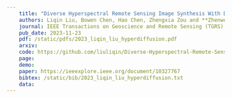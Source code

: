 ```yaml
---
    title: "Diverse Hyperspectral Remote Sensing Image Synthesis With Diffusion Models"
    authors: Liqin Liu, Bowen Chen, Hao Chen, Zhengxia Zou and **Zhenwei Shi** 
    journal: IEEE Transactions on Geoscience and Remote Sensing (TGRS)
    pub_date: 2023-11-23
    pdf: /static/pdfs/2023_liqin_liu_hyperdiffusion.pdf
    arxiv: 
    code: https://github.com/liuliqin/Diverse-Hyperspectral-Remote-Sensing-Image-Synthesis-with-Diffusion-Models
    page: 
    demo: 
    paper: https://ieeexplore.ieee.org/document/10327767
    bibtex: /static/bib/2023_liqin_liu_hyperdiffusion.txt
    data:
---
```

    